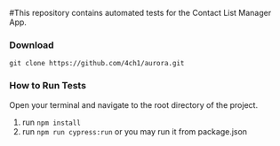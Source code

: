 #This repository contains automated tests for the Contact List Manager App.

### Download

``git clone https://github.com/4ch1/aurora.git``
### How to Run Tests
Open your terminal and navigate to the root directory of the project.

1) run ``npm install``
2) run ``npm run cypress:run`` or you may run it from package.json


